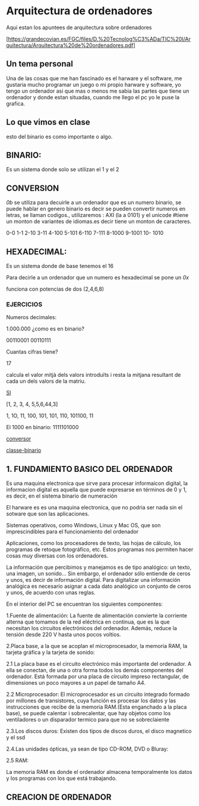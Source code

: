 # Arquitectura de ordenadores

Aqui estan los apuntees de arquitectura sobre ordenadores

[https://grandecovian.es/FGC/files/D.%20Tecnolog%C3%ADa/TIC%20I/Arquitectura/Arquitectura%20de%20ordenadores.pdf]

## Un tema personal

Una de las cosas que me han fascinado es el harware y el software, me gustaria mucho programar un juego o mi propio harware y software, yo tengo un ordenador asi que mas o menos me sabia las partes que tiene un ordenador y donde estan situadas, cuando me llego el pc yo le puse la grafica.

## Lo que vimos en clase

esto del binario es como importante o algo. 

## BINARIO: 

Es un sistema donde solo se utilizan el 1 y el 2

## CONVERSION

*0b* se utiliza para decuirle a un ordenador que es un numero binario, se puede hablar en genero binario es decir se pueden convertir numeros en letras, se llaman codigos.,  utilizaremos : AXI (la a 0101) y el unicode #tiene un monton de variantes de idiomas.es decir tiene un monton de caracteres.

0-0  1-1  2-10  3-11  4-100  5-101  6-110  7-111  8-1000  9-1001  10- 1010 

## HEXADECIMAL: 

Es un sistema donde de base tenemos el 16

Para decirle a un ordenador que un numero es hexadecimal se pone un *0x*

funciona con potencias de dos (2,4,6,8)


### EJERCICIOS


Numeros decimales:

1.000.000 ¿como es en binario?

00110001 00110111



Cuantas cifras tiene?

17


calcula el valor mitjà dels valors introduïts i resta la mitjana resultant de cada un dels valors de la matriu.

[SI](https://github.com/d-prieto/imatges_numpy/blob/main/S03%20T02%20Exercici%202.ipynb)

[1, 2, 3, 4, 5,5,6,44,3]

1, 1O, 11, 100, 101, 101, 110, 101100, 11

El 1000 en binario: 1111101000

[conversor](https://es.convertbinary.com/decimal-a-binario)


[classe-binario](https://github.com/Draken666/1er-trimestre/edit/main/ARQUITECTURA%20DE%20ORDENADORES.MD)



## 1. FUNDAMIENTO BASICO DEL ORDENADOR

      
Es una maquina electronica que sirve para procesar informaicon digital, la informacion digital es aquella que puede expresarse en términos de 0 y 1, es decir, en el sistema binario de numeración

El harware es es una maquina electronica, que no podria ser nada sin el sotware que son las aplicaciones.

Sistemas  operativos,  como  Windows,  Linux  y  Mac  OS,  que  son  imprescindibles  para  el 
funcionamiento del ordenador

Aplicaciones, como los procesadores de texto, las hojas de cálculo, los programas de retoque 
fotográfico, etc. Estos programas nos permiten hacer cosas muy diversas con los 
ordenadores.

La  información  que  percibimos  y  manejamos  es  de  tipo  analógico:  un  texto,  una  imagen,  un 
sonido... Sin embargo, el ordenador sólo entiende de ceros y unos, es decir de información digital. 
Para digitalizar una información analógica es necesario asignar a cada dato analógico un conjunto 
de ceros y unos, de acuerdo con unas reglas. 

En el interior del PC se encuentran los siguientes componentes:  

1.Fuente de alimentación:  La fuente de alimentación convierte la corriente alterna que tomamos de 
la red eléctrica en continua, que es la que necesitan los circuitos electrónicos 
del  ordenador.  Además,  reduce  la  tensión  desde  220  V  hasta  unos  pocos 
voltios.  

2.Placa base, a la que se acoplan el microprocesador, la memoria RAM, la tarjeta gráfica y la 
 tarjeta de sonido:  
 
2.1 La placa base es el circuito electrónico más importante del ordenador. A ella se conectan, de una 
 o otra forma todos los demás componentes del ordenador. Está formada por una placa de circuito 
 impreso rectangular, de dimensiones un poco mayores a un papel de tamaño A4. 
 
2.2 Microprocesador: El microprocesador es un circuito integrado formado por millones de transistores, cuya función 
 es procesar los datos y las instrucciones que recibe de la memoria RAM.(Esta enganchado a la placa base), se puede calentar i sobrecalentar, 
 que hay objetos como los ventiladores o un disparador termico para que no se sobreclaiente
 
 
2.3.Los discos duros: Existen dos tipos de discos duros, el disco magnetico y el ssd


2.4.Las unidades ópticas, ya sean de tipo CD-ROM, DVD o Bluray:


2.5 RAM:

La  memoria  RAM  es  donde  el  ordenador  almacena  temporalmente  los  datos  y  los  programas 
con  los  que  está  trabajando.














## CREACION DE ORDENADOR



















